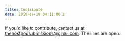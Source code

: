 ```yaml
---
title: Contribute
date: 2018-07-19 04:11:00 Z
---
```


If you'd like to contribute, contact us at thehostpodsubmissions@gmail.com. The lines are open.